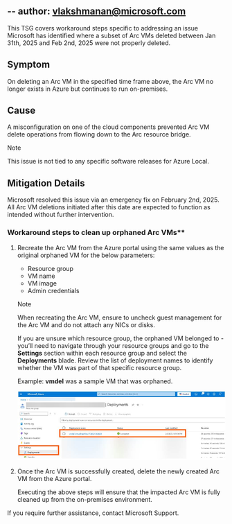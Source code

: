 --
author: vlakshmanan@microsoft.com
---

This TSG covers workaround steps specific to addressing an issue Microsoft has identified where a subset of Arc VMs deleted between Jan 31th, 2025 and Feb 2nd, 2025 were not properly deleted.

## Symptom

On deleting an Arc VM in the specified time frame above, the Arc VM no longer exists in Azure but continues to run on-premises.

## Cause

A misconfiguration on one of the cloud components prevented Arc VM delete operations from flowing down to the Arc resource bridge.

> [!NOTE]
> This issue is not tied to any specific software releases for Azure Local.

## Mitigation Details

Microsoft resolved this issue via an emergency fix on February 2nd, 2025. All Arc VM deletions initiated after this date are expected to function as intended without further intervention.

### Workaround steps to clean up orphaned Arc VMs**

1. Recreate the Arc VM from the Azure portal using the same values as the original orphaned VM for the below parameters:

     - Resource group
     - VM name
     - VM image
     - Admin credentials

    > [!NOTE]
    > When recreating the Arc VM, ensure to uncheck guest management for the Arc VM and do not attach any NICs or disks.

    If you are unsure which resource group, the orphaned VM belonged to - you’ll need to navigate through your resource groups and go to the **Settings** section within each resource group and select the **Deployments** blade. Review the list of deployment names to identify whether the VM was part of that specific resource group.

    Example: **vmdel** was a sample VM that was orphaned.  
  
    ![VMdeletion](./VMdeleteimage.png) 

1. Once the Arc VM is successfully created, delete the newly created Arc VM from the Azure portal.

    Executing the above steps will ensure that the impacted Arc VM is fully cleaned up from the on-premises environment.

    
If you require further assistance, contact Microsoft Support.

